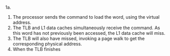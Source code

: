 1a. 
1. The processor sends the command to load the word, using the virtual address.
2. The TLB and L1 data caches simultaneously receive the command. As this word has not previously been accessed, the L1 data cache will miss.
3. The TLB will also have missed, invoking a page walk to get the corresponding physical address.
4. When the TLB finishes 